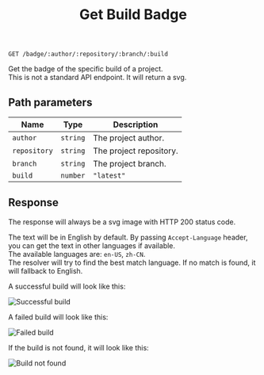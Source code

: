 ﻿---
title: Get Build Badge
sidebar_position: 10
---

`GET /badge/:author/:repository/:branch/:build`

Get the badge of the specific build of a project.  
This is not a standard API endpoint. It will return a svg.

## Path parameters

| Name | Type | Description |
| ---- | ---- | ----------- |
| `author` | `string` | The project author. |
| `repository` | `string` | The project repository. |
| `branch` | `string` | The project branch. |
| `build` | `number` | `"latest"` | The build number. "latest" for the latest build. |

## Response

The response will always be a svg image with HTTP 200 status code.

The text will be in English by default. By passing `Accept-Language` header, you can get the text in other languages if available.  
The available languages are: `en-US`, `zh-CN`.  
The resolver will try to find the best match language. If no match is found, it will fallback to English.

A successful build will look like this:

![Successful build](https://builds.guizhanss.com/api/badge/ybw0014/GuizhanLibPlugin/master/28)

A failed build will look like this:

![Failed build](https://builds.guizhanss.com/api/badge/ybw0014/GuizhanLibPlugin/master/29)

If the build is not found, it will look like this:

![Build not found](https://builds.guizhanss.com/api/badge/ybw0014/GuizhanLibPlugin/master/-1)
